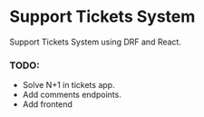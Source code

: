 # Support Tickets System
Support Tickets System using DRF and React.

### TODO:
- Solve N+1 in tickets app.
- Add comments endpoints.
- Add frontend